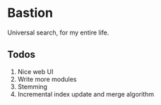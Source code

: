 # Bastion

Universal search, for my entire life.

## Todos

1. Nice web UI
2. Write more modules
3. Stemming
4. Incremental index update and merge algorithm

